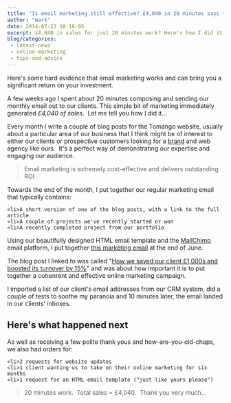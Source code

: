 ```yaml
---
title: "Is email marketing still effective? £4,040 in 20 minutes says the answer is yes"
author: "mark"
date: 2014-07-22 10:16:05
excerpt: £4,040 in sales for just 20 minutes work? Here's how I did it...
blog/categories: 
 - latest-news
 - online-marketing
 - tips-and-advice
---
```


Here's some hard evidence that email marketing works and can bring you a significant return on your investment.

A few weeks ago I spent about 20 minutes composing and sending our monthly email out to our clients. This simple bit of marketing immediately generated *£4,040 of sales*.  Let me tell you how I did it...

Every month I write a couple of blog posts for the Tomango website, usually about a particular area of our business that I think might be of interest to either our clients or prospective customers looking for a [brand](http://www.tomango.co.uk/creates/brand/) and web agency like ours.  It's a perfect way of demonstrating our expertise and engaging our audience.

> Email marketing is extremely cost-effective and delivers outstanding ROI

Towards the end of the month, I put together our regular marketing email that typically contains:

	<li>A short version of one of the blog posts, with a link to the full article
	<li>A couple of projects we've recently started or won
	<li>A recently completed project from our portfolio


Using our beautifully designed HTML email template and the [MailChimp](http://www.mailchimp.com) email platform, I put together [this marketing email](http://us6.campaign-archive2.com/?u=794f167815307066804ef6873&amp;id=a1a1cbe3dd&amp;e=e4c48256cd) at the end of June.

The blog post I linked to was called "[How we saved our client £1,000s and boosted its turnover by 15%](http://www.tomango.co.uk/saved-client-thousands-pounds-boosted-turnover-15)" and was about how important it is to put together a cohenrent and effective online marketing campaign.

I imported a list of our client's email addresses from our CRM system, did a couple of tests to soothe my paranoia and 10 minutes later, the email landed in our clients' inboxes.

## Here's what happened next

As well as receiving a few polite thank yous and how-are-you-old-chaps, we also had orders for:

	<li>2 requests for website updates
	<li>1 client wanting us to take on their online marketing for six months
	<li>1 request for an HTML email template ("just like yours please")



> 20 minutes work.  Total sales = £4,040.  Thank you very much...



